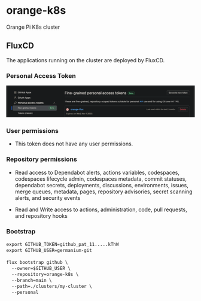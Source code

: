# orange-k8s
Orange Pi K8s cluster


## FluxCD

The applications running on the cluster are deployed by FluxCD.

### Personal Access Token

![token](/pictures/image.png)

### User permissions

- This token does not have any user permissions.

### Repository permissions

-  Read access to Dependabot alerts, actions variables, codespaces, codespaces lifecycle admin, codespaces metadata, commit statuses, dependabot secrets, deployments, discussions, environments, issues, merge queues, metadata, pages, repository advisories, secret scanning alerts, and security events

- Read and Write access to actions, administration, code, pull requests, and repository hooks

### Bootstrap

```
export GITHUB_TOKEN=github_pat_11.....kThW
export GITHUB_USER=germanium-git

flux bootstrap github \
  --owner=$GITHUB_USER \
  --repository=orange-k8s \
  --branch=main \
  --path=./clusters/my-cluster \
  --personal
```